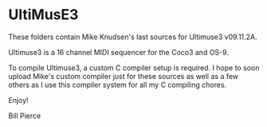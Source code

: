 # UltiMusE3

These folders contain Mike Knudsen's last sources for Ultimuse3 v09.11.2A.

Ultimuse3 is a 16 channel MIDI sequencer for the Coco3 and OS-9.

To compile Ultimuse3, a custom C compiler setup is required. I hope to soon upload Mike's custom compiler just for these sources as well as a few others as I use this compiler system for all my C compiling chores.

Enjoy!

Bill Pierce